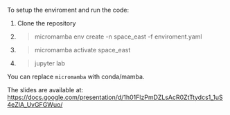 To setup the enviroment and run the code:
1. Clone the repository
2. > micromamba env create -n space_east -f enviroment.yaml
4. > micromamba activate space_east
5. > jupyter lab

You can replace `micromamba` with conda/mamba.

The slides are available at: https://docs.google.com/presentation/d/1h01FlzPmDZLsAcR0ZtTtydcs1_1uS4eZlA_UvGFGWuo/
